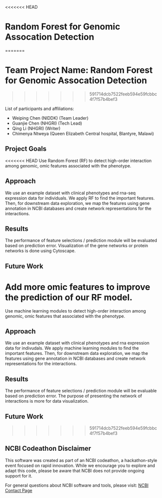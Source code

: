 <<<<<<< HEAD
# Random Forest for Genomic Assocation Detection
=======
# Team Project Name: Random Forest for Genomic Assocation Detection
>>>>>>> 591714dcb7522feeb594e59fcbbc4f7f57b4bef3

List of participants and affiliations:
- Weiping Chen (NIDDK) (Team Leader)
- Guanjie Chen (NHGRI) (Tech Lead)
- Qing Li (NHGRI) (Writer)
- Chimenya Ntweya (Queen Elizabeth Central hospital, Blantyre, Malawi)

## Project Goals
<<<<<<< HEAD
Use Random Forest (RF) to detect high-order interaction among genomic, omic features associated with the phenotype. 

## Approach
We use an example dataset with clinical phenotypes and rna-seq expression data for individuals. We apply RF to find the important features. Then, for downstream data exploration, we map the features using gene annotation in NCBI databases and create network representations for the interactions. 

## Results
The performance of feature selections / prediction module will be evaluated based on prediction error. Visualization of the gene networks or protein networks is done using Cytoscape. 

## Future Work
Add more omic features to improve the prediction of our RF model. 
=======
Use machine learning modules to detect high-order interaction among genomic, omic features that associated with the phenotype. 

## Approach
We use an example dataset with clinical phenotypes and rna expression data for indivudals. We apply machine learning modules to find the important features. Then, for downstream data exploration, we map the features using gene annotation in NCBI databases and create network representations for the interactions. 

## Results
The performance of feature selections / prediction module will be evaluable based on prediction error. The purpose of presenting the network of interactions is more for data visualization. 

## Future Work
>>>>>>> 591714dcb7522feeb594e59fcbbc4f7f57b4bef3

## NCBI Codeathon Disclaimer
This software was created as part of an NCBI codeathon, a hackathon-style event focused on rapid innovation. While we encourage you to explore and adapt this code, please be aware that NCBI does not provide ongoing support for it.

For general questions about NCBI software and tools, please visit: [NCBI Contact Page](https://www.ncbi.nlm.nih.gov/home/about/contact/)

